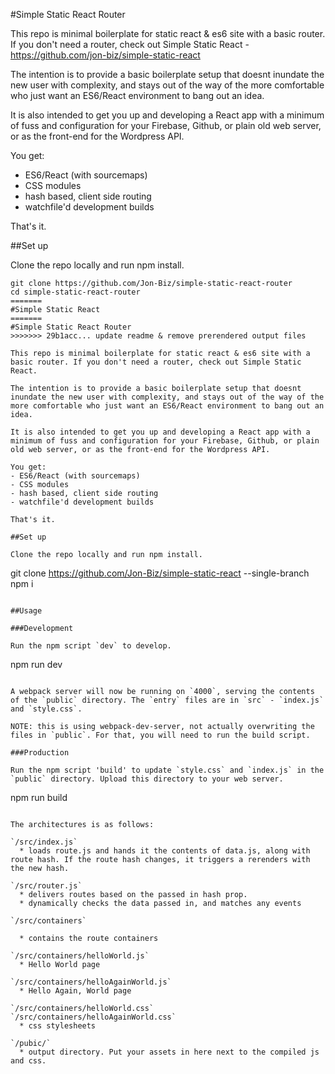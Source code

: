 #Simple Static React Router

This repo is minimal boilerplate for static react & es6 site with a basic router. If you don't need a router, check out Simple Static React - https://github.com/jon-biz/simple-static-react

The intention is to provide a basic boilerplate setup that doesnt inundate the new user with complexity, and stays out of the way of the more comfortable who just want an ES6/React environment to bang out an idea.

It is also intended to get you up and developing a React app with a minimum of fuss and configuration for your Firebase, Github, or plain old web server, or as the front-end for the Wordpress API.

You get:
- ES6/React (with sourcemaps)
- CSS modules
- hash based, client side routing
- watchfile'd development builds

That's it.

##Set up

Clone the repo locally and run npm install.

```
git clone https://github.com/Jon-Biz/simple-static-react-router
cd simple-static-react-router
=======
#Simple Static React
=======
#Simple Static React Router
>>>>>>> 29b1acc... update readme & remove prerendered output files

This repo is minimal boilerplate for static react & es6 site with a basic router. If you don't need a router, check out Simple Static React.

The intention is to provide a basic boilerplate setup that doesnt inundate the new user with complexity, and stays out of the way of the more comfortable who just want an ES6/React environment to bang out an idea.

It is also intended to get you up and developing a React app with a minimum of fuss and configuration for your Firebase, Github, or plain old web server, or as the front-end for the Wordpress API.

You get:
- ES6/React (with sourcemaps)
- CSS modules
- hash based, client side routing
- watchfile'd development builds

That's it.

##Set up

Clone the repo locally and run npm install.

```
git clone https://github.com/Jon-Biz/simple-static-react --single-branch
npm i
```

##Usage

###Development

Run the npm script `dev` to develop.

```
npm run dev
```

A webpack server will now be running on `4000`, serving the contents of the `public` directory. The `entry` files are in `src` - `index.js` and `style.css`.

NOTE: this is using webpack-dev-server, not actually overwriting the files in `public`. For that, you will need to run the build script.

###Production

Run the npm script 'build' to update `style.css` and `index.js` in the `public` directory. Upload this directory to your web server.

```
npm run build
```

The architectures is as follows:

`/src/index.js`
  * loads route.js and hands it the contents of data.js, along with route hash. If the route hash changes, it triggers a rerenders with the new hash.

`/src/router.js`
  * delivers routes based on the passed in hash prop.
  * dynamically checks the data passed in, and matches any events

`/src/containers`

  * contains the route containers

`/src/containers/helloWorld.js`
  * Hello World page

`/src/containers/helloAgainWorld.js`
  * Hello Again, World page

`/src/containers/helloWorld.css`
`/src/containers/helloAgainWorld.css`
  * css stylesheets

`/pubic/`
  * output directory. Put your assets in here next to the compiled js and css.
```
